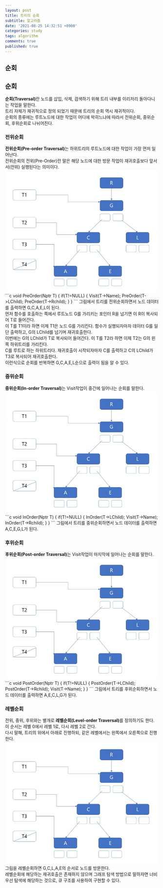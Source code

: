 ```yaml
---
layout: post
title: 트리의 순회
subtitle: 알고리즘
date: '2021-08-25 14:32:51 +0900'
categories: study
tags: algorithm
comments: true
published: true
---
```

## 순회
<h2>순회</h2>
<strong>순회(Traversal)</strong>란 노드를 삽입, 삭제, 검색하기 위해 트리 내부를 이리저리 돌아다니는 작업을 말한다.<br>
트리 자체가 재귀적으로 정의 되었기 때문에 트리의 순회 역시 재귀적이다.<br>
순회의 종류에는 루트노드에 대한 작업이 어디에 박히느냐에 따라서 전위순회, 중위순회, 후위순회로 나뉘어진다.<br>
<h3>전위순회</h3>
<strong>전위순회(Pre-order Traversal)</strong>는 하위트리의 루트노드에 대한 작업이 가장 먼저 일어난다.<br>
전위순회의 전위(Pre-Order)란 말은 해당 노드에 대한 방문 작업이 재귀호출보다 앞서서(전위) 실행된다는 의미이다.<br>
<img src="/assets/img/traversal.jpg" title="순회" alt="아무거나"/>
```c
void PreOrder(Nptr T)
{
    if(T!=NULL)
    {
        Visit(T->Name);
        PreOrder(T->LChild);
        PreOrder(T->Rchild);
    }
}
```
그림에서 트리를 전위순회하면서 노드 데이터를 출력하면 G,C,A,E,L이 된다.<br>
먼저 함수를 호출하는 쪽에서 루트노드 G를 가리키는 포인터 R을 넘기면 이 R이 복사되어 T로 들어간다.<br>
이 T를 T1이라 하면 이제 T1은 노드 G를 가리킨다. 함수가 실행되자마자 데이터 G를 일단 출력하고, G의 LChild를 넘기며 재귀호출한다.<br>
이번에는 G의 LChild가 T로 복사되어 들어간다. 이 T를 T2라 하면 이제 T2는 G의 왼쪽 하위트리를 가리킨다.<br>
C를 루트로 하는 하위트리다. 재귀호출이 시작되자마자 C를 출력하고 C의 LChild가 T3로 복사되어 재귀호출한다.<br>
이런식으로 순회를 반복하면 G,C,A,E,L순으로 출력이 됨을 알 수 있다.<br>
<h3>중위순회</h3>
<strong>중위순회(In-order Traversal)</strong>는 Visit작업이 중간에 일어나는 순회를 말한다.<br>
<img src="/assets/img/traversal.jpg" title="순회" alt="아무거나"/>
```c
void InOrder(Nptr T)
{
    if(T!=NULL)
    {
        InOrder(T->LChild);
        Visit(T->Name);
        InOrder(T->Rchild);
    }
}
```
그림에서 트리를 중위순회하면서 노드 데이터를 출력하면 A,C,E,G,L가 된다.<br>
<h3>후위순회</h3>
<strong>후위순회(Post-order Traversal)</strong>는 Visit작업이 마지막에 일어나는 순회를 말한다.<br>
<img src="/assets/img/traversal.jpg" title="순회" alt="아무거나"/>
```c
void PostOrder(Nptr T)
{
    if(T!=NULL)
    {
        PostOrder(T->LChild);
        PostOrder(T->Rchild);
        Visit(T->Name);
    }
}
```
그림에서 트리를 후위순회하면서 노드 데이터를 출력하면 A,E,C,L,G가 된다.<br>
<h3>레벨순회</h3>
전위, 중위, 후위와는 별개로 <strong>레벨순회(Level-order  Traversal)</strong>를 정의하기도 한다.<br>
이 순서는 레벨 0에서 레벨 1로, 다시 레벨 2로 간다.<br>
다시 말해, 트리의 위에서 아래로 진행하되, 같은 레벨에서는 왼쪽에서 오른쪽으로 진행한다.<br>
<img src="/assets/img/traversal.jpg" title="순회" alt="아무거나"/>
그림을 레벨순회하면 G,C,L,A,E의 순서로 노드를 방문한다.<br>
레벨순회에 해당하는 재귀호출은 존재하지 않으며 그래프 탐색 방법으로 말하자면 너비우선 탐색에 해당하는 것으로, 큐 구조를 사용하여 구현할 수 있다.<br>